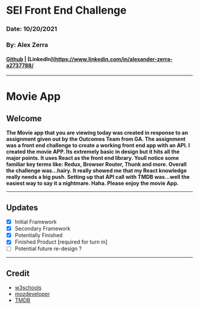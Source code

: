 # SEI Front End Challenge

### Date: 10/20/2021
### By: Alex Zerra
#### [Github](https://github.com/AlexanderZerra) | [LinkedIn](https://www.linkedin.com/in/alexander-zerra-a2737788/

***

# **Movie App**

## **Welcome**
**The Movie app that you are viewing today was created in response to an assignment given out by the Outcomes Team from GA. The assignment was a front end challenge to create a working front end app with an API. I created the movie APP. Its extremely basic in design but it hits all the major points. It uses React as the front end library. Youll notice some familiar key terms like: Redux, Browser Router, Thunk and more. Overall the challenge was...hairy. It really showed me that my React knowledge really needs a big push. Setting up that API call with TMDB was...well the easiest way to say it a nightmare. Haha. Please enjoy the movie App.**

***


## Updates
-  [x] Initial Framework
-  [x] Secondary Framework
-  [x] Potentially Finished
-  [x] Finished Product [required for turn in]
-  [ ] Potential future re-design ?
***

## Credit
* [w3schools](https://www.w3schools.com/) 
* [mozdeveloper](https://developer.mozilla.org/en-US/) 
* [TMDB](https://www.themoviedb.org/)
